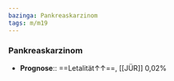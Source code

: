```yaml
---
bazinga: Pankreaskarzinom
tags: m/m19
---
```

### Pankreaskarzinom
- **Prognose**:: ==Letalität↑↑==, [[JÜR]] 0,02%